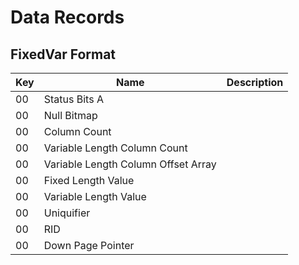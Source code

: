 <script setup>
  import MarkerKey from '../components/MarkerKey.vue'
</script>

# Data Records

## FixedVar Format

|Key|Name|Description|
|---|----|-----------|
|<MarkerKey foreground="#ffffff" background="#193960">00</MarkerKey>|Status Bits A
|<MarkerKey foreground="#ffffff" background="#8AB7BD">00</MarkerKey>|Null Bitmap
|<MarkerKey foreground="#ffffff" background="#518183">00</MarkerKey>|Column Count
|<MarkerKey foreground="#ffffff" background="#606264">00</MarkerKey>|Variable Length Column Count
|<MarkerKey foreground="#ffffff" background="#2D563A">00</MarkerKey>|Variable Length Column Offset Array
|<MarkerKey foreground="#00" background="#D6DAD4">00</MarkerKey>|Fixed Length Value
|<MarkerKey foreground="#00" background="#C2D0CB">00</MarkerKey>|Variable Length Value
|<MarkerKey foreground="#ffffff" background="#313240">00</MarkerKey>|Uniquifier
|<MarkerKey foreground="#ffffff" background="#313240">00</MarkerKey>|RID
|<MarkerKey foreground="#ffffff" background="#313240">00</MarkerKey>|Down Page Pointer

